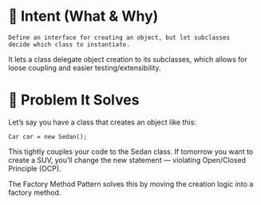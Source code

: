 
# 🎯 Intent (What & Why)

    Define an interface for creating an object, but let subclasses 
    decide which class to instantiate.

It lets a class delegate object creation to its subclasses, which allows for loose coupling and
easier testing/extensibility.


# 🧠 Problem It Solves

Let’s say you have a class that creates an object like this:

    Car car = new Sedan();

This tightly couples your code to the Sedan class. If tomorrow you want to create a SUV, 
you’ll change the new statement — violating Open/Closed Principle (OCP).

The Factory Method Pattern solves this by moving the creation logic into a factory method.



